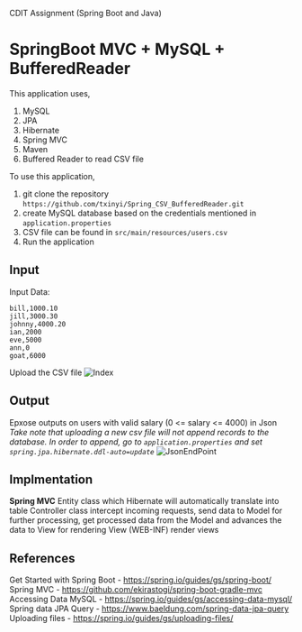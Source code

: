 CDIT Assignment (Spring Boot and Java)

# SpringBoot MVC + MySQL + BufferedReader
This application uses,
1. MySQL
2. JPA
3. Hibernate
4. Spring MVC 
5. Maven
6. Buffered Reader to read CSV file

To use this application, 
1. git clone the repository ```https://github.com/txinyi/Spring_CSV_BufferedReader.git```
2. create MySQL database based on the credentials mentioned in ```application.properties```
4. CSV file can be found in ```src/main/resources/users.csv```
3. Run the application


## Input
Input Data:
```mary,2000.30
bill,1000.10
jill,3000.30
johnny,4000.20
ian,2000
eve,5000
ann,0 
goat,6000
```

Upload the CSV file
![Index](https://github.com/txinyi/Spring_CSV_BufferedReader/blob/master/readme/indexJSP.PNG?raw=true)


## Output
Epxose outputs on users with valid salary (0 <= salary <= 4000) in Json
*Take note that uploading a new csv file will not append records to the database. In order to append, go to ```application.properties``` and set ```spring.jpa.hibernate.ddl-auto=update```*
![JsonEndPoint](https://github.com/txinyi/Spring_CSV_BufferedReader/blob/master/readme/usersEndpoint.PNG?raw=true)


## Implmentation
**Spring MVC**
Entity class which Hibernate will automatically translate into table
Controller class intercept incoming requests, send data to Model for further processing, get processed data from the Model and advances the data to View for rendering
View (WEB-INF) render views


## References
Get Started with Spring Boot - https://spring.io/guides/gs/spring-boot/
Spring MVC - https://github.com/ekirastogi/spring-boot-gradle-mvc
Accessing Data MySQL - https://spring.io/guides/gs/accessing-data-mysql/
Spring data JPA Query - https://www.baeldung.com/spring-data-jpa-query
Uploading files - https://spring.io/guides/gs/uploading-files/





